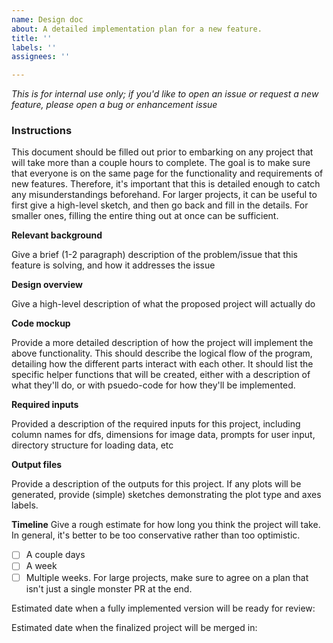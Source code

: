 ```yaml
---
name: Design doc
about: A detailed implementation plan for a new feature.
title: ''
labels: ''
assignees: ''

---
```


*This is for internal use only; if you'd like to open an issue or request a new feature, please open a bug or enhancement issue*

### Instructions
This document should be filled out prior to embarking on any project that will take more than a couple hours to complete. The goal is to make sure that everyone is on the same page for the functionality and requirements of new features. Therefore, it's important that this is detailed enough to catch any misunderstandings beforehand. For larger projects, it can be useful to first give a high-level sketch, and then go back and fill in the details. For smaller ones, filling the entire thing out at once can be sufficient.  

**Relevant background**

Give a brief (1-2 paragraph) description of the problem/issue that this feature is solving, and how it addresses the issue

**Design overview**

Give a high-level description of what the proposed project will actually do

**Code mockup**

Provide a more detailed description of how the project will implement the above functionality. This should describe the logical flow of the program, detailing how the different parts interact with each other. It should list the specific helper functions that will be created, either with a description of what they'll do, or with psuedo-code for how they'll be implemented. 

**Required inputs**

Provided a description of the required inputs for this project, including column names for dfs, dimensions for image data, prompts for user input, directory structure for loading data, etc

**Output files**

Provide a description of the outputs for this project. If any plots will be generated, provide (simple) sketches demonstrating the plot type and axes labels. 

**Timeline**
Give a rough estimate for how long you think the project will take. In general, it's better to be too conservative rather than too optimistic. 
- [ ] A couple days
- [ ] A week
- [ ] Multiple weeks. For large projects, make sure to agree on a plan that isn't just a single monster PR at the end. 

Estimated date when a fully implemented version will be ready for review:

Estimated date when the finalized project will be merged in:
